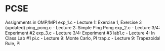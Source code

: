 # PCSE

Assignments in OMP/MPI
exp_1.c - Lecture 1: Exercise 1, Exercise 3 (updated)
ping_pong.c - Lecture 2: Simple Ping Pong
exp_2.c - Lecture 3/4: Experiment #2
exp_3.c - Lecture 3/4: Experiment #3
lab1.c - Lecture 4: In Class Lab #1
pi.c - Lecture 9: Monte Carlo, PI
trap.c - Lecture 9: Trapezoidal Rule, PI
